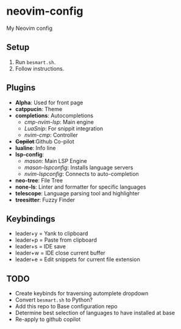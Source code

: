 # neovim-config
My Neovim config

## Setup
1. Run `besmart.sh`.
2. Follow instructions.

## Plugins
- **Alpha**: Used for front page
- **catppucin**: Theme
- **completions**: Autocompletions
  - *cmp-nvim-lsp*: Main engine
  - *LuaSnip*: For snippit integration
  - *nvim-cmp*: Controller
- **~~Copilot~~**:Github Co-pilot
- **lualine**: Info line
- **lsp-config**:
  - *mason*: Main LSP Engine
  - *mason-lspconfig*: Installs language servers
  - *nvim-lspconfig*: Connects to auto-completion
- **neo-tree**: File Tree
- **none-ls**: Linter and formatter for specific languages
- **telescope**: Language parsing tool and highlighter
- **treesitter**: Fuzzy Finder

## Keybindings
- leader+y = Yank to clipboard
- leader+p = Paste from clipboard
- leader+s = IDE save
- leader+w = IDE close current buffer
- leader+e = Edit snippets for current file extension

## TODO
- Create keybinds for traversing automplete dropdown
- Convert `besmart.sh` to Python?
- Add this repo to Base configuration repo
- Determine best selection of languages to have installed at base
- Re-apply to github copilot
